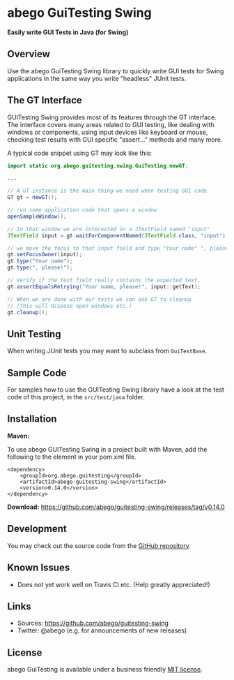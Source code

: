 # abego GuiTesting Swing
 
__Easily write GUI Tests in Java (for Swing)__

## Overview

Use the abego GuiTesting Swing library to quickly write GUI tests for Swing 
applications in the same way you write "headless" JUnit tests.

## The GT Interface
 
GUITesting Swing provides most of its features through the GT interface.
The interface covers many areas  related to GUI testing, 
like dealing with windows or components, using input devices like 
keyboard or mouse, checking test results with GUI specific 
"assert..." methods and many more.

A typical code snippet using GT may look like this:

```java
import static org.abego.guitesting.swing.GuiTesting.newGT;

...

// A GT instance is the main thing we need when testing GUI code.
GT gt = newGT();

// run some application code that opens a window
openSampleWindow();

// In that window we are interested in a JTextField named "input"
JTextField input = gt.waitForComponentNamed(JTextField.class, "input");

// we move the focus to that input field and type "Your name" ", please!"
gt.setFocusOwner(input);
gt.type("Your name");
gt.type(", please!");

// Verify if the text field really contains the expected text.
gt.assertEqualsRetrying("Your name, please!", input::getText);

// When we are done with our tests we can ask GT to cleanup
// (This will dispose open windows etc.)
gt.cleanup();
```
   
## Unit Testing

When writing JUnit tests you may want to subclass from `GuiTestBase`.

## Sample Code

For samples how to use the GUITesting Swing library have a look 
at the test code of this project, in the `src/test/java` folder.

## Installation

__Maven:__

To use abego GUITesting Swing in a project built with Maven, 
add the following to the <dependencies> element in your pom.xml file.

```
<dependency>
    <groupId>org.abego.guitesting</groupId>
    <artifactId>abego-guitesting-swing</artifactId>
    <version>0.14.0</version>
</dependency>
```


__Download:__ https://github.com/abego/guitesting-swing/releases/tag/v0.14.0

## Development

You may check out the source code from the 
[GitHub repository](https://github.com/abego/guitesting-swing).

## Known Issues

- Does not yet work well on Travis CI etc. (Help greatly appreciated!)

## Links

- Sources: https://github.com/abego/guitesting-swing
- Twitter: @abego (e.g. for announcements of new releases)

## License

abego GuiTesting is available under a business friendly [MIT license](https://www.abego-software.de/legal/mit-license.html).
